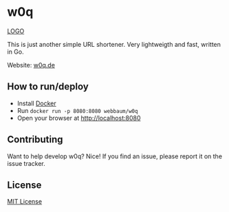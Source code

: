 # w0q

[LOGO](logo.svg)

This is just another simple URL shortener. Very lightweigth and fast, written in Go.

Website: [w0q.de](https://w0q.de/)

## How to run/deploy
- Install [Docker](https://www.docker.com/)
- Run `docker run -p 8080:8080 webbaum/w0q`
- Open your browser at [http://localhost:8080](http://localhost:8080)


## Contributing
Want to help develop w0q? Nice! If you find an issue, please report it on the issue tracker.

## License
[MIT License](file)
